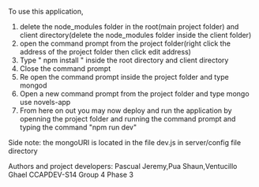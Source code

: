 
To use this application, 

1. delete the node_modules folder in the root(main project folder) and client directory(delete the node_modules folder inside the client folder)
2. open the command prompt from the project folder(right click the address of the project folder then click edit address)
3. Type  " npm install " inside the root directory and client directory
4.  Close the command prompt
4. Re open the command prompt inside the project folder and type mongod
5. Open a new command prompt from the project folder and type mongo use novels-app
6. From here on out you may now deploy and run the application by openning the project folder and running the command prompt and typing the command "npm run dev"

Side note: the mongoURI is located in the file dev.js in server/config file directory

Authors and project developers: Pascual Jeremy,Pua Shaun,Ventucillo Ghael
CCAPDEV-S14 Group 4 Phase 3